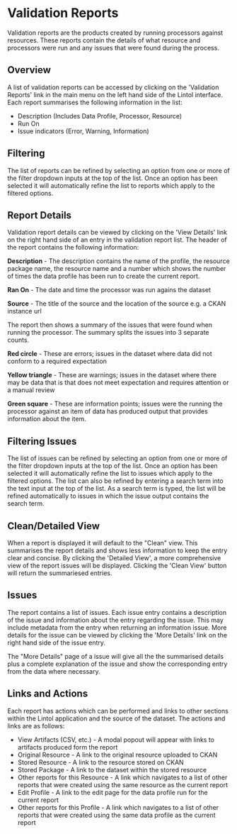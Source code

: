 # Validation Reports

Validation reports are the products created by running processors against resources. These reports contain the details of what resource and processors were run and any issues that were found during the process.

## Overview
A list of validation reports can be accessed by clicking on the 'Validation Reports' link in the main menu on the left hand side of the Lintol interface. Each report summarises the following information in the list:

- Description (Includes Data Profile, Processor, Resource)
- Run On
- Issue indicators (Error, Warning, Information)

## Filtering
The list of reports can be refined by selecting an option from one or more of the filter dropdown inputs at the top of the list. Once an option has been selected it will automatically refine the list to reports which apply to the filtered options.

## Report Details
Validation report details can be viewed by clicking on the 'View Details' link on the right hand side of an entry in the validation report list. The header of the report contains the following information:

__Description__ - The description contains the name of the profile, the resource package name, the resource name and a number which shows the number of times the data profile has been run to create the current report.

__Ran On__ - The date and time the processor was run agains the dataset

__Source__ - The title of the source and the location of the source e.g. a CKAN instance url

The report then shows a summary of the issues that were found when running the processor. The summary splits the issues into 3 separate counts.

__Red circle__ - These are errors; issues in the dataset where data did not conform to a required expectation

__Yellow triangle__ - These are warnings; issues in the dataset where there may be data that is that does not meet expectation and requires attention or a manual review

__Green square__ - These are information points; issues were the running the processor against an item of data has produced output that provides information about the item.

## Filtering Issues
The list of issues can be refined by selecting an option from one or more of the filter dropdown inputs at the top of the list. Once an option has been selected it will automatically refine the list to issues which apply to the filtered options. The list can also be refined by entering a search term into the text input at the top of the list. As a search term is typed, the list will be refined automatically to issues in which the issue output contains the search term.

## Clean/Detailed View
When a report is displayed it will default to the "Clean" view. This summarises the report details and shows less information to keep the entry clear and concise. By clicking the 'Detailed View', a more comprehensive view of the report issues will be displayed. Clicking the 'Clean View' button will return the summariesed entries.

## Issues
The report contains a list of issues. Each issue entry contains a description of the issue and information about the entry regarding the issue. This may include metadata from the entry when returning an information issue. More details for the issue can be viewed by clicking the 'More Details' link on the right hand side of the issue entry.

The "More Details" page of a issue will give all the the summarised details plus a complete explanation of the issue and show the corresponding entry from the data where necessary.

## Links and Actions
Each report has actions which can be performed and links to other sections within the Lintol application and the source of the dataset. The actions and links are as follows:

- View Artifacts (CSV, etc.) - A modal popout will appear with links to  artifacts produced form the report
- Original Resource - A link to the original resource uploaded to CKAN
- Stored Resource - A link to the resource stored on CKAN
- Stored Package - A link to the dataset within the stored resource
- Other reports for this Resource - A link which navigates to a list of other reports that were created using the same resource as the current report
- Edit Profile - A link to the edit page for the data profile run for the current report
- Other reports for this Profile - A link which navigates to a list of other reports that were created using the same data profile as the current report